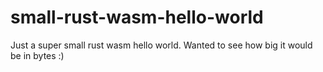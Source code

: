 # small-rust-wasm-hello-world
Just a super small rust wasm hello world. Wanted to see how big it would be in bytes :)
